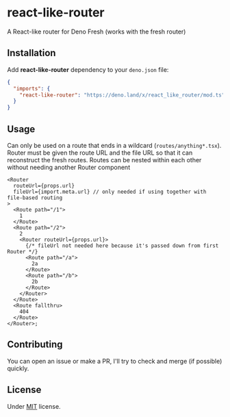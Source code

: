 # react-like-router

A React-like router for Deno Fresh (works with the fresh router)

## Installation

Add **react-like-router** dependency to your `deno.json` file:

```json
{
  "imports": {
    "react-like-router": "https://deno.land/x/react_like_router/mod.ts"
  }
}
```

## Usage

Can only be used on a route that ends in a wildcard (`routes/anything*.tsx`).
Router must be given the route URL and the file URL so that it can reconstruct
the fresh routes. Routes can be nested within each other without needing another
Router component

```tsx
<Router
  routeUrl={props.url}
  fileUrl={import.meta.url} // only needed if using together with file-based routing
>
  <Route path="/1">
    1
  </Route>
  <Route path="/2">
    2
    <Router routeUrl={props.url}>
      {/* fileUrl not needed here because it's passed down from first Router */}
      <Route path="/a">
        2a
      </Route>
      <Route path="/b">
        2b
      </Route>
    </Router>
  </Route>
  <Route fallthru>
    404
  </Route>
</Router>;
```

## Contributing

You can open an issue or make a PR, I'll try to check and merge (if possible)
quickly.

## License

Under [MIT](https://github.com/egmaleta/fresh_layout/blob/main/LICENSE) license.

